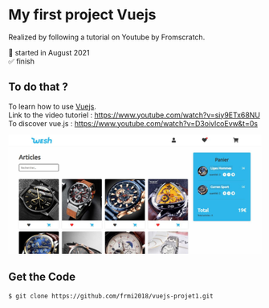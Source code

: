 # My first project Vuejs

Realized by following a tutorial on Youtube by Fromscratch.

📅 started in August 2021  
✅ finish

## To do that ?

To learn how to use [Vuejs](https://v3.vuejs.org/).  
Link to the video tutoriel : https://www.youtube.com/watch?v=siy9ETx68NU  
To discover vue.js : https://www.youtube.com/watch?v=D3oivlcoEvw&t=0s

<img src="https://github.com/frmi2018/portfolio/blob/main/vuejs/wesh/Capture.JPG" width="960" height=auto>

## Get the Code

```
$ git clone https://github.com/frmi2018/vuejs-projet1.git
```
